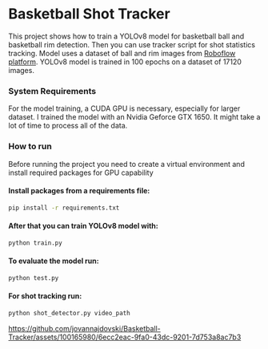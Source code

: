 # Basketball Shot Tracker
This project shows how to train a YOLOv8 model for basketball ball and basketball rim detection. Then you can use tracker script for shot statistics tracking. Model uses a dataset of ball and rim images from [Roboflow platform](https://universe.roboflow.com/sportai/basketball-p0jcl). YOLOv8 model is trained in 100 epochs on a dataset of 17120 images.

### System Requirements
For the model training, a CUDA GPU is necessary, especially for larger dataset. I trained the model with an Nvidia Geforce GTX 1650. It might take a lot of time to process all of the data. 

### How to run
Before running the project you need to create a virtual environment and install required packages for GPU capability

#### Install packages from a requirements file:
```Bash
pip install -r requirements.txt
```

#### After that you can train YOLOv8 model with:
```Bash
python train.py
```

#### To evaluate the model run:
```Bash
python test.py
```

#### For shot tracking run:
```Bash
python shot_detector.py video_path
```



https://github.com/jovannajdovski/Basketball-Tracker/assets/100165980/6ecc2eac-9fa0-43dc-9201-7d753a8ac7b3

